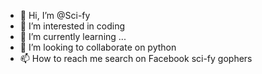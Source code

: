 - 👋 Hi, I’m @Sci-fy
- 👀 I’m interested in coding 
- 🌱 I’m currently learning ...
- 💞️ I’m looking to collaborate on python
- 📫 How to reach me search on Facebook sci-fy gophers

<!---
Sci-fy/Sci-fy is a ✨ special ✨ repository because its `README.md` (this file) appears on your GitHub profile.
You can click the Preview link to take a look at your changes.
--->

